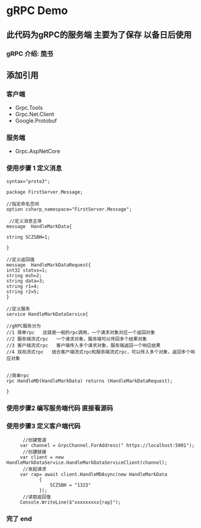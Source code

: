 # gRPC  Demo

## 此代码为gRPC的服务端   主要为了保存  以备日后使用

### gRPC 介绍:  [简书](https://www.jianshu.com/p/9c947d98e192)
 
## 添加引用
### 客户端
 + Grpc.Tools
 + Grpc.Net.Client
 + Google.Protobuf
### 服务端
 + Grpc.AspNetCore
 
 

### 使用步骤 1 定义消息

```
syntax="proto3";

package FirstServer.Message;

//指定命名空间
option csharp_namespace="FirstServer.Message";
 
 //定义消息主体
message  HandleMarkData{

string SCZSBH=1;

}

//定义返回值
message  HandleMarkDataRequest{
int32 status=1;
string msh=2;
string data=3;
string r1=4;
string r2=5;
}

//定义服务
service HandleMarkDataService{

//gRPC服务分为 
//1 简单rpc   这就是一般的rpc调用，一个请求对象对应一个返回对象
//2 服务端流式rpc   一个请求对象，服务端可以传回多个结果对象
//3 客户端流式rpc   客户端传入多个请求对象，服务端返回一个响应结果
//4 双向流式rpc   结合客户端流式rpc和服务端流式rpc，可以传入多个对象，返回多个响应对象


//简单rpc
rpc HandleMD(HandleMarkData) returns (HandleMarkDataRequest);

}
```

### 使用步骤2 编写服务端代码  直接看源码

### 使用步骤3 定义客户端代码
```
      //创建管道
     var channel = GrpcChannel.ForAddress(" https://localhost:5001");
      //创建链接
     var client = new HandleMarkDataService.HandleMarkDataServiceClient(channel);
      //发起请求
     var rap= await client.HandleMDAsync(new HandleMarkData
            {
                SCZSBH = "1323"
            });
      //读取返回值
     Console.WriteLine($"xxxxxxxxx{rap}");
```




###  完了 end

